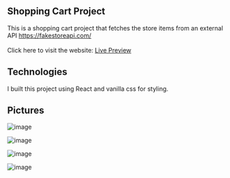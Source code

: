 ## Shopping Cart Project
This is a shopping cart project that fetches the store items from an external API https://fakestoreapi.com/ <br><br>
Click here to visit the website: [Live Preview](https://yusef-shopping-cart.netlify.app/)

## Technologies
I built this project using React and vanilla css for styling. <br>

## Pictures
![image](https://github.com/Yusef-H/shopping-cart/assets/81261114/af253157-189b-4745-88ef-bdbc067a6b9c)

![image](https://github.com/Yusef-H/shopping-cart/assets/81261114/50a6db1b-37bf-44ff-96d6-c3437d575056)

![image](https://github.com/Yusef-H/shopping-cart/assets/81261114/a81014e6-6820-498e-800a-802ae35b31ad)

![image](https://github.com/Yusef-H/shopping-cart/assets/81261114/7d8e1073-229c-430f-8888-8c1e825a2dc8)

